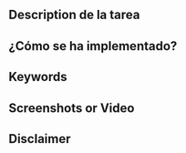 ## Description de la tarea

## ¿Cómo se ha implementado?

## Keywords

## Screenshots or Video

##  Disclaimer
 